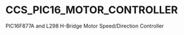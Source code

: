 CCS_PIC16_MOTOR_CONTROLLER
==========================

PIC16F877A and L298 H-Bridge Motor Speed/Direction Controller

